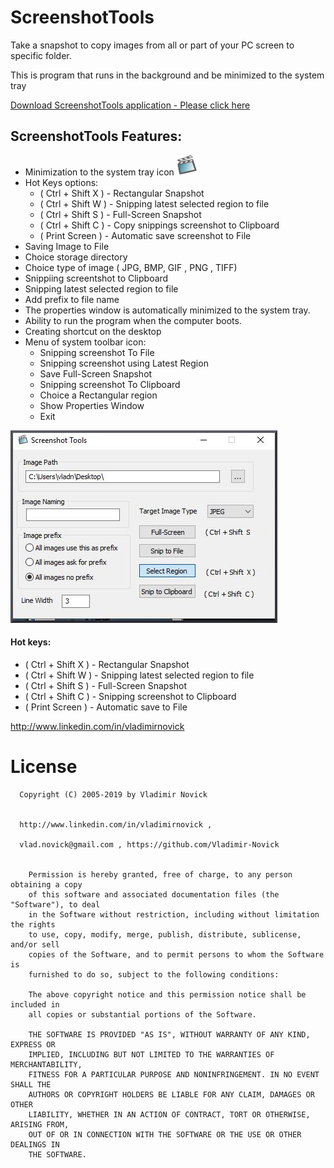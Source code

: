 # ScreenshotTools

Take a snapshot to copy images from all or part of your PC screen to specific folder.

This is program that runs in the background and be minimized to the system tray 

[Download ScreenshotTools application - Please click here ](https://github.com/Vladimir-Novick/ScreenshotTools/raw/master/src/Release/ScreenshotTools.exe)

## ScreenshotTools Features:

  * Minimization to the system tray icon ![tray icon](https://github.com/Vladimir-Novick/ScreenshotTools/raw/master/src/doc/tray_icon.png)
  * Hot Keys options:
      * ( Ctrl + Shift  X ) - Rectangular Snapshot
      * ( Ctrl + Shift  W ) - Snipping latest selected region to file 
      * ( Ctrl + Shift  S ) - Full-Screen Snapshot
      * ( Ctrl + Shift  C ) - Copy snippings screenshot to Clipboard
      * ( Print Screen    ) - Automatic save screenshot to File
  * Saving Image to File
  * Choice storage directory
  * Choice type of image ( JPG, BMP, GIF , PNG , TIFF) 
  * Snippiing screentshot to Clipboard
  * Snipping latest selected region to file
  * Add prefix to file name 
  * The properties window is automatically minimized to the system tray.
  * Ability to run the program when the computer boots.
  * Creating shortcut on the desktop 
  * Menu of system toolbar icon:
    * Snipping screenshot To File
    * Snipping screenshot using Latest Region
    * Save Full-Screen Snapshot
    * Snipping screenshot To Clipboard
    * Choice a Rectangular region
    * Show Properties Window
    * Exit


![ScreenshotTools Properties Window ](https://github.com/Vladimir-Novick/ScreenshotTools/raw/master/src/doc/properties_window.png)


#### Hot keys:
  * ( Ctrl + Shift  X ) - Rectangular Snapshot
  * ( Ctrl + Shift  W ) - Snipping latest selected region to file  
  * ( Ctrl + Shift  S ) - Full-Screen Snapshot
  * ( Ctrl + Shift  C ) - Snipping screenshot to Clipboard
  * ( Print Screen    ) - Automatic save to File


[http://www.linkedin.com/in/vladimirnovick ](http://www.linkedin.com/in/vladimirnovick)


# License

      Copyright (C) 2005-2019 by Vladimir Novick 


      http://www.linkedin.com/in/vladimirnovick , 

      vlad.novick@gmail.com , https://github.com/Vladimir-Novick
		 

		Permission is hereby granted, free of charge, to any person obtaining a copy
		of this software and associated documentation files (the "Software"), to deal
		in the Software without restriction, including without limitation the rights
		to use, copy, modify, merge, publish, distribute, sublicense, and/or sell
		copies of the Software, and to permit persons to whom the Software is
		furnished to do so, subject to the following conditions:

		The above copyright notice and this permission notice shall be included in
		all copies or substantial portions of the Software.

		THE SOFTWARE IS PROVIDED "AS IS", WITHOUT WARRANTY OF ANY KIND, EXPRESS OR
		IMPLIED, INCLUDING BUT NOT LIMITED TO THE WARRANTIES OF MERCHANTABILITY,
		FITNESS FOR A PARTICULAR PURPOSE AND NONINFRINGEMENT. IN NO EVENT SHALL THE
		AUTHORS OR COPYRIGHT HOLDERS BE LIABLE FOR ANY CLAIM, DAMAGES OR OTHER
		LIABILITY, WHETHER IN AN ACTION OF CONTRACT, TORT OR OTHERWISE, ARISING FROM,
		OUT OF OR IN CONNECTION WITH THE SOFTWARE OR THE USE OR OTHER DEALINGS IN
		THE SOFTWARE. 

